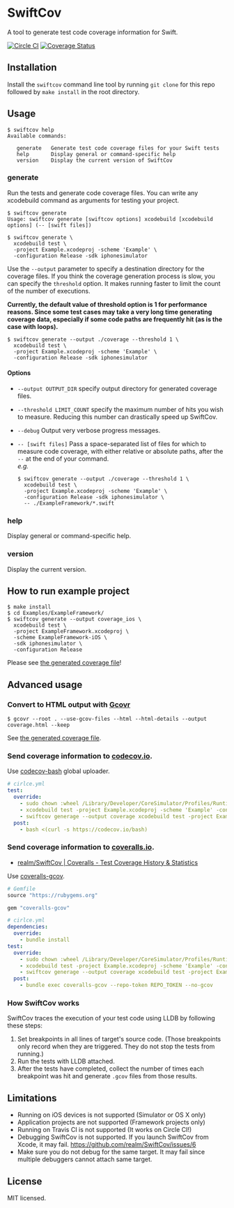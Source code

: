 # SwiftCov

A tool to generate test code coverage information for Swift.

[![Circle CI](https://circleci.com/gh/realm/SwiftCov/tree/master.svg?style=svg)](https://circleci.com/gh/realm/SwiftCov/tree/master)
[![Coverage Status](https://coveralls.io/repos/realm/SwiftCov/badge.svg)](https://coveralls.io/r/realm/SwiftCov)

## Installation

Install the `swiftcov` command line tool by running `git clone` for this repo followed by `make install` in the root directory.

## Usage

```shell
$ swiftcov help
Available commands:

   generate   Generate test code coverage files for your Swift tests
   help       Display general or command-specific help
   version    Display the current version of SwiftCov
```

### generate
Run the tests and generate code coverage files. You can write any xcodebuild command as arguments for testing your project.

```shell
$ swiftcov generate
Usage: swiftcov generate [swiftcov options] xcodebuild [xcodebuild options] (-- [swift files])
```

```shell
$ swiftcov generate \
  xcodebuild test \
  -project Example.xcodeproj -scheme 'Example' \
  -configuration Release -sdk iphonesimulator
```

Use the `--output` parameter to specify a destination directory for the coverage files.
If you think the coverage generation process is slow, you can specify the `threshold` option. It makes running faster to limit the count of the number of executions.

**Currently, the default value of threshold option is 1 for performance reasons. Since some test cases may take a very long time generating coverage data, especially if some code paths are frequently hit (as is the case with loops).**

```shell
$ swiftcov generate --output ./coverage --threshold 1 \
  xcodebuild test \
  -project Example.xcodeproj -scheme 'Example' \
  -configuration Release -sdk iphonesimulator
```

#### Options

- `--output OUTPUT_DIR` specify output directory for generated coverage files.
- `--threshold LIMIT_COUNT` specify the maximum number of hits you wish to measure. Reducing this number can drastically speed up SwiftCov.
- `--debug` Output very verbose progress messages.
- `-- [swift files]` Pass a space-separated list of files for which to measure code coverage, with either relative or absolute paths, after the `--` at the end of your command.  
    *e.g.*

    ```shell
    $ swiftcov generate --output ./coverage --threshold 1 \
      xcodebuild test \
      -project Example.xcodeproj -scheme 'Example' \
      -configuration Release -sdk iphonesimulator \
      -- ./ExampleFramework/*.swift
    ```

### help

Display general or command-specific help.

### version

Display the current version.

## How to run example project

```shell
$ make install
$ cd Examples/ExampleFramework/
$ swiftcov generate --output coverage_ios \
  xcodebuild test \
  -project ExampleFramework.xcodeproj \
  -scheme ExampleFramework-iOS \
  -sdk iphonesimulator \
  -configuration Release
```

Please see [the generated coverage file](Examples/ExampleFramework/results/Calculator.swift.gcov)!

## Advanced usage

### Convert to HTML output with [Gcovr](http://gcovr.com/guide.html)

```shell
$ gcovr --root . --use-gcov-files --html --html-details --output coverage.html --keep
```

See [the generated coverage file](Examples/ExampleFramework/results/coverage.html).

### Send coverage information to [codecov.io](https://codecov.io/).

Use [codecov-bash](https://github.com/codecov/codecov-bash) global uploader.

```yaml
# cirlce.yml
test:
  override:
    - sudo chown :wheel /Library/Developer/CoreSimulator/Profiles/Runtimes/iOS\ *.simruntime/Contents/Resources/RuntimeRoot/usr/lib/dyld_sim
    - xcodebuild test -project Example.xcodeproj -scheme 'Example' -configuration Release -sdk iphonesimulator
    - swiftcov generage --output coverage xcodebuild test -project Example.xcodeproj -scheme 'Example' -configuration Release -sdk iphonesimulator
  post:
    - bash <(curl -s https://codecov.io/bash)
```

### Send coverage information to [coveralls.io](https://coveralls.io/).

- [realm/SwiftCov | Coveralls - Test Coverage History & Statistics](https://coveralls.io/r/realm/SwiftCov)

Use [coveralls-gcov](https://github.com/kishikawakatsumi/coveralls-gcov).

```ruby
# Gemfile
source "https://rubygems.org"

gem "coveralls-gcov"
```

```yaml
# cirlce.yml
dependencies:
  override:
    - bundle install
test:
  override:
    - sudo chown :wheel /Library/Developer/CoreSimulator/Profiles/Runtimes/iOS\ *.simruntime/Contents/Resources/RuntimeRoot/usr/lib/dyld_sim
    - xcodebuild test -project Example.xcodeproj -scheme 'Example' -configuration Release -sdk iphonesimulator
    - swiftcov generage --output coverage xcodebuild test -project Example.xcodeproj -scheme 'Example' -configuration Release -sdk iphonesimulator
  post:
    - bundle exec coveralls-gcov --repo-token REPO_TOKEN --no-gcov
```

### How SwiftCov works

SwiftCov traces the execution of your test code using LLDB by following these steps:

1. Set breakpoints in all lines of target's source code.
  (Those breakpoints only record when they are triggered. They do not stop the tests from running.)
2. Run the tests with LLDB attached.
3. After the tests have completed, collect the number of times each breakpoint was hit and generate `.gcov` files from those results.

## Limitations

- Running on iOS devices is not supported (Simulator or OS X only)
- Application projects are not supported (Framework projects only)
- Running on Travis CI is not supported (It works on Circle CI!)
- Debugging SwiftCov is not supported. If you launch SwiftCov from Xcode, it may fail. https://github.com/realm/SwiftCov/issues/6
- Make sure you do not debug for the same target. It may fail since multiple debuggers cannot attach same target.

## License

MIT licensed.

